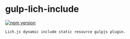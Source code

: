 # gulp-lich-include
[![npm version](https://badge.fury.io/js/gulp-lich-include.svg)](https://badge.fury.io/js/gulp-lich-include)
```
Lich.js dynamic include static resource gulpjs plugin.
```
